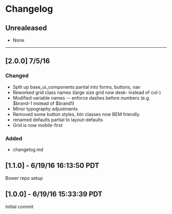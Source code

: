 # Changelog

## Unrealeased
- None

--- 

## [2.0.0] 7/5/16

### Changed
- Split up base_ui_components partial into forms, buttons, nav
- Reworked grid class names (large size grid now desk- instead of col-)
- Modified variable names -- enforce dashes before numbers (e.g. $brand-1 instead of $brand1)
- Minor typography adjustments
- Removed some button styles, btn classes now BEM friendly.
- renamed defaults partial to layout-defaults
- Grid is now mobile-first

### Added
- changelog.md

## [1.1.0] - 6/19/16 16:13:50 PDT
Bower repo setup


## [1.0.0] - 6/19/16 15:33:39 PDT
Initial commit

